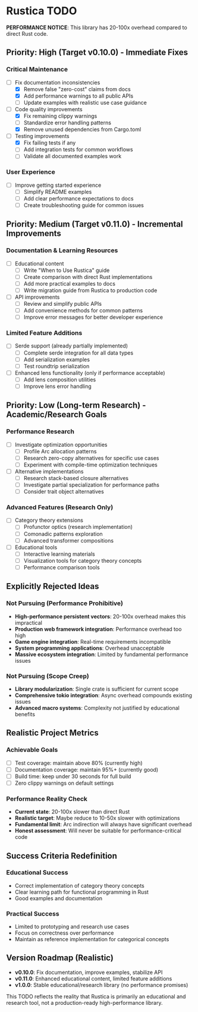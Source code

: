 # Rustica TODO

**PERFORMANCE NOTICE**: This library has 20-100x overhead compared to direct Rust code.

## Priority: High (Target v0.10.0) - Immediate Fixes

### Critical Maintenance

- [ ] Fix documentation inconsistencies
  - [x] Remove false "zero-cost" claims from docs
  - [x] Add performance warnings to all public APIs
  - [ ] Update examples with realistic use case guidance
- [ ] Code quality improvements
  - [x] Fix remaining clippy warnings
  - [ ] Standardize error handling patterns
  - [x] Remove unused dependencies from Cargo.toml
- [ ] Testing improvements
  - [x] Fix failing tests if any
  - [ ] Add integration tests for common workflows
  - [ ] Validate all documented examples work

### User Experience

- [ ] Improve getting started experience
  - [ ] Simplify README examples
  - [ ] Add clear performance expectations to docs
  - [ ] Create troubleshooting guide for common issues

## Priority: Medium (Target v0.11.0) - Incremental Improvements

### Documentation & Learning Resources

- [ ] Educational content
  - [ ] Write "When to Use Rustica" guide
  - [ ] Create comparison with direct Rust implementations
  - [ ] Add more practical examples to docs
  - [ ] Write migration guide from Rustica to production code
- [ ] API improvements
  - [ ] Review and simplify public APIs
  - [ ] Add convenience methods for common patterns
  - [ ] Improve error messages for better developer experience

### Limited Feature Additions

- [ ] Serde support (already partially implemented)
  - [ ] Complete serde integration for all data types
  - [ ] Add serialization examples
  - [ ] Test roundtrip serialization
- [ ] Enhanced lens functionality (only if performance acceptable)
  - [ ] Add lens composition utilities
  - [ ] Improve lens error handling

## Priority: Low (Long-term Research) - Academic/Research Goals

### Performance Research

- [ ] Investigate optimization opportunities
  - [ ] Profile Arc allocation patterns
  - [ ] Research zero-copy alternatives for specific use cases
  - [ ] Experiment with compile-time optimization techniques
- [ ] Alternative implementations
  - [ ] Research stack-based closure alternatives
  - [ ] Investigate partial specialization for performance paths
  - [ ] Consider trait object alternatives

### Advanced Features (Research Only)

- [ ] Category theory extensions
  - [ ] Profunctor optics (research implementation)
  - [ ] Comonadic patterns exploration
  - [ ] Advanced transformer compositions
- [ ] Educational tools
  - [ ] Interactive learning materials
  - [ ] Visualization tools for category theory concepts
  - [ ] Performance comparison tools

## Explicitly Rejected Ideas

### Not Pursuing (Performance Prohibitive)

- **High-performance persistent vectors**: 20-100x overhead makes this impractical
- **Production web framework integration**: Performance overhead too high
- **Game engine integration**: Real-time requirements incompatible
- **System programming applications**: Overhead unacceptable
- **Massive ecosystem integration**: Limited by fundamental performance issues

### Not Pursuing (Scope Creep)

- **Library modularization**: Single crate is sufficient for current scope
- **Comprehensive tokio integration**: Async overhead compounds existing issues
- **Advanced macro systems**: Complexity not justified by educational benefits

## Realistic Project Metrics

### Achievable Goals

- [ ] Test coverage: maintain above 80% (currently high)
- [ ] Documentation coverage: maintain 95%+ (currently good)
- [ ] Build time: keep under 30 seconds for full build
- [ ] Zero clippy warnings on default settings

### Performance Reality Check

- **Current state**: 20-100x slower than direct Rust
- **Realistic target**: Maybe reduce to 10-50x slower with optimizations
- **Fundamental limit**: Arc indirection will always have significant overhead
- **Honest assessment**: Will never be suitable for performance-critical code

## Success Criteria Redefinition

### Educational Success

- Correct implementation of category theory concepts
- Clear learning path for functional programming in Rust
- Good examples and documentation

### Practical Success

- Limited to prototyping and research use cases
- Focus on correctness over performance
- Maintain as reference implementation for categorical concepts

## Version Roadmap (Realistic)

- **v0.10.0**: Fix documentation, improve examples, stabilize API
- **v0.11.0**: Enhanced educational content, limited feature additions
- **v1.0.0**: Stable educational/research library (no performance promises)

This TODO reflects the reality that Rustica is primarily an educational and research tool, not a production-ready high-performance library.
